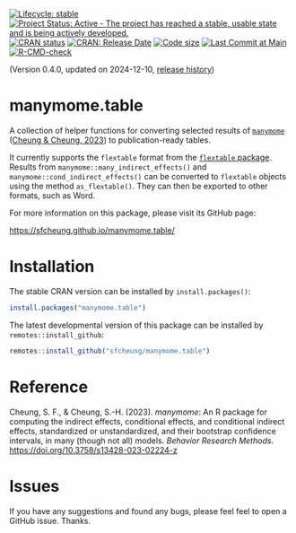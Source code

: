 <!-- badges: start -->
[![Lifecycle: stable](https://img.shields.io/badge/lifecycle-stable-brightgreen.svg)](https://lifecycle.r-lib.org/articles/stages.html#stable)
[![Project Status: Active - The project has reached a stable, usable state and is being actively developed.](https://www.repostatus.org/badges/latest/active.svg)](https://www.repostatus.org/#active)
[![CRAN status](https://www.r-pkg.org/badges/version/manymome.table?color=blue)](https://CRAN.R-project.org/package=manymome.table)
[![CRAN: Release Date](https://www.r-pkg.org/badges/last-release/manymome.table?color=blue)](https://cran.r-project.org/package=manymome.table)
[![Code size](https://img.shields.io/github/languages/code-size/sfcheung/manymome.table.svg)](https://github.com/sfcheung/manymome.table)
[![Last Commit at Main](https://img.shields.io/github/last-commit/sfcheung/manymome.table.svg)](https://github.com/sfcheung/manymome.table/commits/main)
[![R-CMD-check](https://github.com/sfcheung/manymome.table/actions/workflows/R-CMD-check.yaml/badge.svg)](https://github.com/sfcheung/manymome.table/actions/workflows/R-CMD-check.yaml)
<!-- badges: end -->

(Version 0.4.0, updated on 2024-12-10, [release history](https://sfcheung.github.io/manymome.table/news/index.html))

# manymome.table

A collection of helper functions for converting
selected results of [`manymome`](https://sfcheung.github.io/manymome/)
([Cheung & Cheung, 2023](https://doi.org/10.3758/s13428-023-02224-z)) to publication-ready
tables.

It currently supports the `flextable` format from
the [`flextable` package](https://davidgohel.github.io/flextable/).
Results from `manymome::many_indirect_effects()`
and `manymome::cond_indirect_effects()` can be converted
to `flextable` objects using the method `as_flextable()`.
They can then be exported to other formats, such as Word.

For more information on this package, please visit its GitHub page:

https://sfcheung.github.io/manymome.table/

# Installation

The stable CRAN version can be installed by `install.packages()`:

```r
install.packages("manymome.table")
```

The latest developmental version of this package can be installed by `remotes::install_github`:

```r
remotes::install_github("sfcheung/manymome.table")
```

# Reference

Cheung, S. F., & Cheung, S.-H. (2023). *manymome*: An R package for computing
the indirect effects, conditional effects, and conditional indirect effects,
standardized or unstandardized, and their bootstrap confidence intervals,
in many (though not all) models. *Behavior Research Methods*.
https://doi.org/10.3758/s13428-023-02224-z

# Issues

If you have any suggestions and found any bugs, please feel
feel to open a GitHub issue. Thanks.